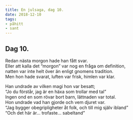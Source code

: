 ```yaml
---
title: En julsaga, dag 10.
date: 2018-12-10
tags:
- påhitt
- sant
---
```


## Dag 10.
Redan nästa morgon hade han fått svar.\
Eller att kalla det “morgon” var nog en fråga om definition,\
natten var inte helt över än enligt gnomens tradition.\
Men hon hade svarat, luften var frisk, himlen var klar.

Han undrade av vilken magi hon var besatt;\
“Jo du förstår, jag är en häxa som trollar med tal”\
Ingen ond en som rövar bort barn, lättnaden var total.\
Hon undrade vad han gjorde och vem djuret var.\
“Jag bygger obegripligheter åt folk, och till mig själv ibland”\
“Och det här är… trofaste… sabeltand”


